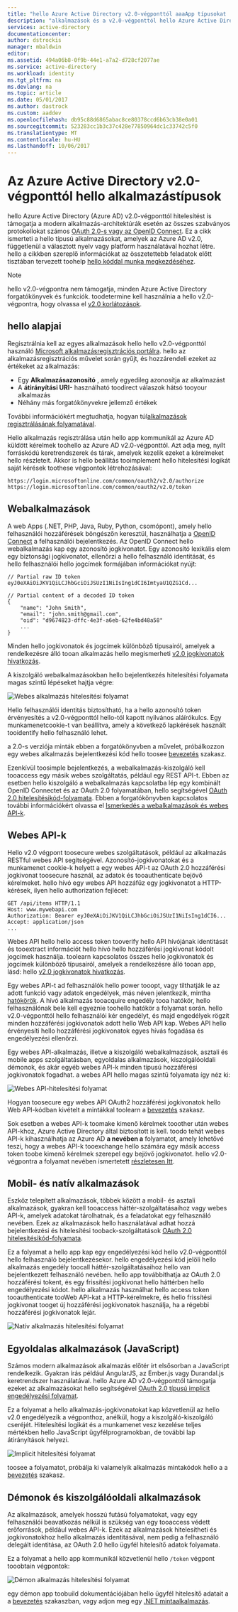 ```yaml
---
title: "hello Azure Active Directory v2.0-végponttól aaaApp típusokat |} Microsoft Docs"
description: "alkalmazások és a v2.0-végponttól hello Azure Active Directory által támogatott forgatókönyveket hello típusú."
services: active-directory
documentationcenter: 
author: dstrockis
manager: mbaldwin
editor: 
ms.assetid: 494a06b8-0f9b-44e1-a7a2-d728cf2077ae
ms.service: active-directory
ms.workload: identity
ms.tgt_pltfrm: na
ms.devlang: na
ms.topic: article
ms.date: 05/01/2017
ms.author: dastrock
ms.custom: aaddev
ms.openlocfilehash: db95c88d6865abac8ce80378ccd6b63cb38e0a01
ms.sourcegitcommit: 523283cc1b3c37c428e77850964dc1c33742c5f0
ms.translationtype: MT
ms.contentlocale: hu-HU
ms.lasthandoff: 10/06/2017
---
```

# <a name="app-types-for-hello-azure-active-directory-v20-endpoint"></a>Az Azure Active Directory v2.0-végponttól hello alkalmazástípusok
hello Azure Active Directory (Azure AD) v2.0-végponttól hitelesítést is támogatja a modern alkalmazás-architektúrák esetén az összes szabványos protokollokat számos [OAuth 2.0-s vagy az OpenID Connect](active-directory-v2-protocols.md). Ez a cikk ismerteti a hello típusú alkalmazásokat, amelyek az Azure AD v2.0, függetlenül a választott nyelv vagy platform használatával hozhat létre. hello a cikkben szereplő információkat az összetettebb feladatok előtt tisztában tervezett toohelp [hello kóddal munka megkezdéséhez](active-directory-appmodel-v2-overview.md#getting-started).

> [!NOTE]
> hello v2.0-végpontra nem támogatja, minden Azure Active Directory forgatókönyvek és funkciók. toodetermine kell használnia a hello v2.0-végpontra, hogy olvassa el [v2.0 korlátozások](active-directory-v2-limitations.md).
> 
> 

## <a name="hello-basics"></a>hello alapjai
Regisztrálnia kell az egyes alkalmazások hello hello v2.0-végponttól használó [Microsoft alkalmazásregisztrációs portálra](https://apps.dev.microsoft.com). hello az alkalmazásregisztrációs művelet során gyűjt, és hozzárendeli ezeket az értékeket az alkalmazás:

* Egy **Alkalmazásazonosító** , amely egyedileg azonosítja az alkalmazást
* A **átirányítási URI-** használható toodirect válaszok hátsó tooyour alkalmazás
* Néhány más forgatókönyvekre jellemző értékek

További információkért megtudhatja, hogyan túl[alkalmazások regisztrálásának folyamatával](active-directory-v2-app-registration.md).

Hello alkalmazás regisztrálása után hello app kommunikál az Azure AD küldött kérelmek toohello az Azure AD v2.0-végponttól. Azt adja meg, nyílt forráskódú keretrendszerek és tárak, amelyek kezelik ezeket a kérelmeket hello részleteit. Akkor is hello beállítás tooimplement hello hitelesítési logikát saját kérések toothese végpontok létrehozásával:

```
https://login.microsoftonline.com/common/oauth2/v2.0/authorize
https://login.microsoftonline.com/common/oauth2/v2.0/token
```
<!-- TODO: Need a page for libraries toolink too-->

## <a name="web-apps"></a>Webalkalmazások
A web Apps (.NET, PHP, Java, Ruby, Python, csomópont), amely hello felhasználói hozzáférések böngészőn keresztül, használhatja a [OpenID Connect](active-directory-v2-protocols.md) a felhasználói bejelentkezés. Az OpenID Connect hello webalkalmazás kap egy azonosító jogkivonatot. Egy azonosító lexikális elem egy biztonsági jogkivonatot, ellenőrzi a hello felhasználó identitását, és hello felhasználói hello jogcímek formájában információkat nyújt:

```
// Partial raw ID token
eyJ0eXAiOiJKV1QiLCJhbGciOiJSUzI1NiIsIng1dCI6ImtyaU1QZG1Cd...

// Partial content of a decoded ID token
{
    "name": "John Smith",
    "email": "john.smith@gmail.com",
    "oid": "d9674823-dffc-4e3f-a6eb-62fe4bd48a58"
    ...
}
```

Minden hello jogkivonatok és jogcímek különböző típusairól, amelyek a rendelkezésre álló tooan alkalmazás hello megismerheti [v2.0 jogkivonatok hivatkozás](active-directory-v2-tokens.md).

A kiszolgáló webalkalmazásokban hello bejelentkezés hitelesítési folyamata magas szintű lépéseket hajtja végre:

![Webes alkalmazás hitelesítési folyamat](../../media/active-directory-v2-flows/convergence_scenarios_webapp.png)

Hello felhasználói identitás biztosítható, ha a hello azonosító token érvényesítés a v2.0-végponttól hello-tól kapott nyilvános aláírókulcs. Egy munkamenetcookie-t van beállítva, amely a következő lapkérések használt tooidentify hello felhasználó lehet.

a 2.0-s verziója minták ebben a forgatókönyvben a művelet, próbálkozzon egy webes alkalmazás bejelentkezési kód hello toosee [bevezetés](active-directory-appmodel-v2-overview.md#getting-started) szakasz.

Ezenkívül toosimple bejelentkezés, a webalkalmazás-kiszolgáló kell tooaccess egy másik webes szolgáltatás, például egy REST API-t. Ebben az esetben hello kiszolgáló a webalkalmazás kapcsolatba lép egy kombinált OpenID Connectet és az OAuth 2.0 folyamatában, hello segítségével [OAuth 2.0 hitelesítésikód-folyamata](active-directory-v2-protocols.md). Ebben a forgatókönyvben kapcsolatos további információkért olvassa el [Ismerkedés a webalkalmazások és webes API-k](active-directory-v2-devquickstarts-webapp-webapi-dotnet.md).

## <a name="web-apis"></a>Webes API-k
Hello v2.0 végpont toosecure webes szolgáltatások, például az alkalmazás RESTful webes API segítségével. Azonosító-jogkivonatokat és a munkamenet cookie-k helyett a egy webes API-t az OAuth 2.0 hozzáférési jogkivonat toosecure használ, az adatok és tooauthenticate bejövő kérelmeket. hello hívó egy webes API hozzáfűz egy jogkivonatot a HTTP-kérések, ilyen hello authorization fejlécet:

```
GET /api/items HTTP/1.1
Host: www.mywebapi.com
Authorization: Bearer eyJ0eXAiOiJKV1QiLCJhbGciOiJSUzI1NiIsIng1dCI6...
Accept: application/json
...
```

Webes API hello hello access token tooverify hello API hívójának identitását és tooextract információt hello hívó hello hozzáférési jogkivonat kódolt jogcímek használja. toolearn kapcsolatos összes hello jogkivonatok és jogcímek különböző típusairól, amelyek a rendelkezésre álló tooan app, lásd: hello [v2.0 jogkivonatok hivatkozás](active-directory-v2-tokens.md).

Egy webes API-t ad felhasználók hello power tooopt, vagy tilthatják le az adott funkció vagy adatok engedélyek, más néven jelentkezik, mintha [hatókörök](active-directory-v2-scopes.md). A hívó alkalmazás tooacquire engedély tooa hatókör, hello felhasználónak bele kell egyeznie toohello hatókör a folyamat során. hello v2.0-végponttól hello felhasználói kér engedélyt, és majd engedélyek rögzít minden hozzáférési jogkivonatok adott hello Web API kap. Webes API hello érvényesíti hello hozzáférési jogkivonatok egyes hívás fogadása és engedélyezési ellenőrzi.

Egy webes API-alkalmazás, illetve a kiszolgáló webalkalmazások, asztali és mobile apps szolgáltatásban, egyoldalas alkalmazások, kiszolgálóoldali démonok, és akár egyéb webes API-k minden típusú hozzáférési jogkivonatok fogadhat. a webes API hello magas szintű folyamata így néz ki:

![Webes API-hitelesítési folyamat](../../media/active-directory-v2-flows/convergence_scenarios_webapi.png)

Hogyan toosecure egy webes API OAuth2 hozzáférési jogkivonatok hello Web API-kódban kivételt a mintákkal toolearn a [bevezetés](active-directory-appmodel-v2-overview.md#getting-started) szakasz.

Sok esetben a webes API-k toomake kimenő kérelmek tooother után webes API-khoz, Azure Active Directory által biztosított is kell.  toodo tehát webes API-k kihasználhatja az Azure AD **a nevében a** folyamatot, amely lehetővé teszi, hogy a webes API-k tooexchange hello számára egy másik access token toobe kimenő kérelmek szerepel egy bejövő jogkivonatot.  hello v2.0-végpontra a folyamat nevében ismertetett [részletesen Itt](active-directory-v2-protocols-oauth-on-behalf-of.md).

## <a name="mobile-and-native-apps"></a>Mobil- és natív alkalmazások
Eszköz telepített alkalmazások, többek között a mobil- és asztali alkalmazások, gyakran kell tooaccess háttér-szolgáltatásaihoz vagy webes API-k, amelyek adatokat tárolhatnak, és a feladatokat egy felhasználó nevében. Ezek az alkalmazások hello használatával adhat hozzá bejelentkezési és hitelesítési tooback-szolgáltatások [OAuth 2.0 hitelesítésikód-folyamata](active-directory-v2-protocols-oauth-code.md).

Ez a folyamat a hello app kap egy engedélyezési kód hello v2.0-végponttól hello felhasználó bejelentkezésekor. hello engedélyezési kód jelöli hello alkalmazás engedély toocall háttér-szolgáltatásaihoz hello van bejelentkezett felhasználó nevében. hello app továbbíthatja az OAuth 2.0 hozzáférési tokent, és egy frissítési jogkivonat hello háttérben hello engedélyezési kódot. hello alkalmazás használhat hello access token tooauthenticate tooWeb API-kat a HTTP-kérelmekre, és hello frissítési jogkivonat tooget új hozzáférési jogkivonatok használja, ha a régebbi hozzáférési jogkivonatok lejár.

![Natív alkalmazás hitelesítési folyamat](../../media/active-directory-v2-flows/convergence_scenarios_native.png)

## <a name="single-page-apps-javascript"></a>Egyoldalas alkalmazások (JavaScript)
Számos modern alkalmazások alkalmazás előtér írt elsősorban a JavaScript rendelkezik. Gyakran írás például AngularJS, az Ember.js vagy Durandal.js keretrendszer használatával. hello Azure AD v2.0-végponttól támogatja ezeket az alkalmazásokat hello segítségével [OAuth 2.0 típusú implicit engedélyezési folyamat](active-directory-v2-protocols-implicit.md).

Ez a folyamat a hello alkalmazás-jogkivonatokat kap közvetlenül az hello v2.0 engedélyezik a végponthoz, anélkül, hogy a kiszolgáló-kiszolgáló cseréjét. Hitelesítési logikát és a munkamenet vesz kezelése teljes mértékben hello JavaScript ügyfélprogramokban, de további lap átirányítások helyezi.

![Implicit hitelesítési folyamat](../../media/active-directory-v2-flows/convergence_scenarios_implicit.png)

toosee a folyamatot, próbálja ki valamelyik alkalmazás mintakódok hello a a [bevezetés](active-directory-appmodel-v2-overview.md#getting-started) szakasz.

## <a name="daemons-and-server-side-apps"></a>Démonok és kiszolgálóoldali alkalmazások
Az alkalmazások, amelyek hosszú futású folyamatokat, vagy egy felhasználói beavatkozás nélkül is szükség van egy tooaccess védett erőforrások, például webes API-k. Ezek az alkalmazások hitelesítheti és jogkivonatokhoz hello alkalmazás identitásával, nem pedig a felhasználó delegált identitása, az OAuth 2.0 hello ügyfél hitelesítő adatok folyamata.

Ez a folyamat a hello app kommunikál közvetlenül hello `/token` végpont tooobtain végpontok:

![Démon alkalmazás hitelesítési folyamat](../../media/active-directory-v2-flows/convergence_scenarios_daemon.png)

egy démon app toobuild dokumentációjában hello ügyfél hitelesítő adatait a a [bevezetés](active-directory-appmodel-v2-overview.md#getting-started) szakaszban, vagy adjon meg egy [.NET mintaalkalmazás](https://github.com/Azure-Samples/active-directory-dotnet-daemon-v2).
